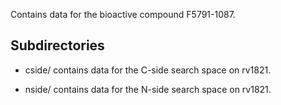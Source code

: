 Contains data for the bioactive compound F5791-1087.

## Subdirectories

- cside/ contains data for the C-side search space on rv1821.

- nside/ contains data for the N-side search space on rv1821.

